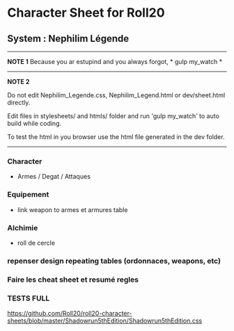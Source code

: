 # Character Sheet for Roll20
## System : Nephilim Légende
---
**NOTE 1**
Because you ar estupind and you always forgot, * gulp my_watch *

---
**NOTE 2**

Do not edit Nephilim_Legende.css, Nephilim_Legend.html or dev/sheet.html directly. 

Edit files in stylesheets/ and htmls/ folder and run 'gulp my_watch' to auto build while coding.

To test the html in you browser use the html file generated in the dev folder.

---


### Character
* Armes / Degat / Attaques

### Equipement
* link weapon to armes et armures table

### Alchimie
* roll de cercle

### repenser design repeating tables (ordonnaces, weapons, etc)

### Faire les cheat sheet et resumé regles
### TESTS FULL

https://github.com/Roll20/roll20-character-sheets/blob/master/Shadowrun5thEdition/Shadowrun5thEdition.css